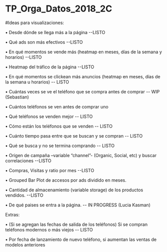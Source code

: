 # TP_Orga_Datos_2018_2C



#Ideas para visualizaciones:

•	Desde dónde se llega más a la página  --LISTO

•	Qué ads son más efectivos       --LISTO

•	En qué momentos se vende más (heatmap en meses, días de la semana y horarios) --LISTO 

• Heatmap del tráfico de la página --LISTO

• En qué momentos se clickean más anuncios (heatmap en meses, días de la semana u horarios) -- LISTO

•	Cuántas veces se ve el teléfono que se compra antes de comprar -- WIP (Sebastian)

•	Cuántos teléfonos se ven antes de comprar uno

•	Qué teléfonos se venden mejor -- LISTO

•	Cómo están los teléfonos que se venden -- LISTO

•	Cuánto tiempo pasa entre que se buscan y se compran -- LISTO

•	Qué se busca y no se termina comprando -- LISTO

•	Origen de campaña –variable “channel”- (Organic, Social, etc) y buscar correlaciones  --LISTO

•	Compras, Visitas y ratio por mes  --LISTO

• Grouped Bar Plot de accesos por ads dividido en meses.

• Cantidad de almacenamiento (variable storage) de los productos vendidos. --LISTO

• De qué paises se entra a la página. -- IN PROGRESS (Lucia Kasman)




Extras: 

•	(Si se agregan las fechas de salida de los teléfonos) Si se compran teléfonos modernos o más viejos -- LISTO

•	Por fecha de lanzamiento de nuevo teléfono, si aumentan las ventas de modelos anteriores

